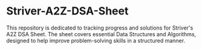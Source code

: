 # Striver-A2Z-DSA-Sheet
This repository is dedicated to tracking progress and solutions for Striver's A2Z DSA Sheet. The sheet covers essential Data Structures and Algorithms, designed to help improve problem-solving skills in a structured manner.
